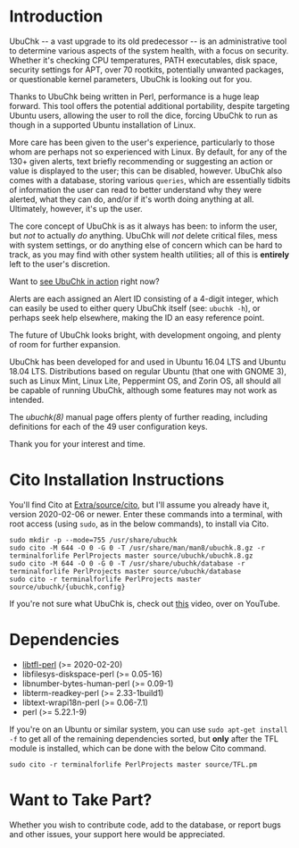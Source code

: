 # Introduction

UbuChk -- a vast upgrade to its old predecessor -- is an administrative tool to determine various aspects of the system health, with a focus on security. Whether it's checking CPU temperatures, PATH executables, disk space, security settings for APT, over 70 rootkits, potentially unwanted packages, or questionable kernel parameters, UbuChk is looking out for you.

Thanks to UbuChk being written in Perl, performance is a huge leap forward. This tool offers the potential additional portability, despite targeting Ubuntu users, allowing the user to roll the dice, forcing UbuChk to run as though in a supported Ubuntu installation of Linux.

More care has been given to the user's experience, particularly to those whom are perhaps not so experienced with Linux. By default, for any of the 130+ given alerts, text briefly recommending or suggesting an action or value is displayed to the user; this can be disabled, however. UbuChk also comes with a database, storing various `queries`, which are essentially tidbits of information the user can read to better understand why they were alerted, what they can do, and/or if it's worth doing anything at all. Ultimately, however, it's up the user.

The core concept of UbuChk is as it always has been: to inform the user, but _not_ to actually _do_ anything. UbuChk will _not_ delete critical files, mess with system settings, or do anything else of concern which can be hard to track, as you may find with other system health utilities; all of this is **entirely** left to the user's discretion.

Want to [see UbuChk in action](https://youtu.be/CZ4Kn0gtHaM) right now?

Alerts are each assigned an Alert ID consisting of a 4-digit integer, which can easily be used to either query UbuChk itself (see: `ubuchk -h`), or perhaps seek help elsewhere, making the ID an easy reference point.

The future of UbuChk looks bright, with development ongoing, and plenty of room for further expansion.

UbuChk has been developed for and used in Ubuntu 16.04 LTS and Ubuntu 18.04 LTS. Distributions based on regular Ubuntu (that one with GNOME 3), such as Linux Mint, Linux Lite, Peppermint OS, and Zorin OS, all should all be capable of running UbuChk, although some features may not work as intended.

The _ubuchk(8)_ manual page offers plenty of further reading, including definitions for each of the 49 user configuration keys.

Thank you for your interest and time.

# Cito Installation Instructions

You'll find Cito at [Extra/source/cito](https://github.com/terminalforlife/Extra/blob/master/source/cito), but I'll assume you already have it, version 2020-02-06 or newer. Enter these commands into a terminal, with root access (using `sudo`, as in the below commands), to install via Cito.

```
sudo mkdir -p --mode=755 /usr/share/ubuchk
sudo cito -M 644 -O 0 -G 0 -T /usr/share/man/man8/ubuchk.8.gz -r terminalforlife PerlProjects master source/ubuchk/ubuchk.8.gz
sudo cito -M 644 -O 0 -G 0 -T /usr/share/ubuchk/database -r terminalforlife PerlProjects master source/ubuchk/database
sudo cito -r terminalforlife PerlProjects master source/ubuchk/{ubuchk,config}
```

If you're not sure what UbuChk is, check out [this](https://youtu.be/CZ4Kn0gtHaM) video, over on YouTube.

# Dependencies

  * [libtfl-perl](https://github.com/terminalforlife/PerlProjects/blob/master/source/TFL.pm) (>= 2020-02-20)
  * libfilesys-diskspace-perl (>= 0.05-16)
  * libnumber-bytes-human-perl (>= 0.09-1)
  * libterm-readkey-perl (>= 2.33-1build1)
  * libtext-wrapi18n-perl (>= 0.06-7.1)
  * perl (>= 5.22.1-9)

If you're on an Ubuntu or similar system, you can use `sudo apt-get install -f` to get all of the remaining dependencies sorted, but **only** after the TFL module is installed, which can be done with the below Cito command.

```
sudo cito -r terminalforlife PerlProjects master source/TFL.pm
```

# Want to Take Part?

Whether you wish to contribute code, add to the database, or report bugs and other issues, your support here would be appreciated.
